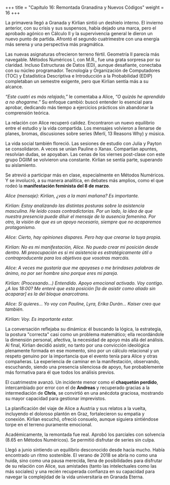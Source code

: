 +++
title = "Capítulo 16: Remontada Granadina y Nuevos Códigos" 
weight = 16
+++

La primavera llegó a Granada y Kirlian sintió un deshielo interno. El invierno anterior, con su crisis y sus suspensos, había dejado una marca, pero el aprobado agónico en Cálculo II y la supervivencia general le dieron un nuevo punto de partida. Afrontó el segundo cuatrimestre con una energía más serena y una perspectiva más pragmática.

Las nuevas asignaturas ofrecieron terreno fértil. Geometría II parecía más navegable. Métodos Numéricos I, con M.R., fue una grata sorpresa por su claridad. Incluso Estructuras de Datos (ED), aunque desafiante, conectaba con su núcleo programador. Tecnología y Organización de Computadores (TOC) y Estadística Descriptiva e Introducción a la Probabilidad (EDIP) completaban un semestre exigente, pero que Kirlian sentía más a su alcance.

*“Este cuatri es más relajado,”* le comentaba a Alice, *“O quizás he aprendido a no ahogarme.”* Su enfoque cambió: buscó entender lo esencial para aprobar, dedicando más tiempo a ejercicios prácticos sin abandonar la comprensión teórica.

La relación con Alice recuperó calidez. Encontraron un nuevo equilibrio entre el estudio y la vida compartida. Los mensajes volvieron a llenarse de planes, bromas, discusiones sobre series (Merlí, 13 Reasons Why) y música.

La vida social también floreció. Las sesiones de estudio con Julia y Payton se consolidaron. A veces se unían Pauline o Xanax. Compartían apuntes, resolvían dudas, se apoyaban. Las cenas de los viernes post-clase con este grupo DGIIM se volvieron una constante. Kirlian se sentía parte, superando su aislamiento.

Se atrevió a participar más en clase, especialmente en Métodos Numéricos. Y se involucró, a su manera analítica, en debates más amplios, como el que rodeó la **manifestación feminista del 8 de marzo**.

*Alice (mensaje): Kirlian, ¿vas a la mani mañana? Es importante.*

*Kirlian: Estoy analizando las distintas posturas sobre la asistencia masculina. He leído cosas contradictorias. Por un lado, la idea de que nuestra presencia puede diluir el mensaje de la ausencia femenina. Por otro, la visión de que es un apoyo necesario, siempre que no acaparemos protagonismo.*

*Alice: Cierto, hay opiniones dispares. Pero hay que crearse la tuya propia.*

*Kirlian: No es *mi* manifestación, Alice. No puedo crear mi posición desde dentro. Mi preocupación es si mi asistencia es estratégicamente útil o contraproducente para los objetivos que *vosotras* marcáis.*

*Alice: A veces me gustaría que me apoyases o me brindases palabras de ánimo, no por ser hombre sino porque eres mi pareja.*

*Kirlian: (Procesando...) Entendido. Apoyo emocional activado. Voy contigo. ¿A las 18:00? Me enteré que esta posición [la de asistir como aliado sin acaparar] es la del bloque anarcotrans.*

*Alice: Si quieres... Yo voy con Pauline, Lyra, Erika Durán... Kaiser creo que también.*

*Kirlian: Voy. Es importante estar.*

La conversación reflejaba su dinámica: él buscando la lógica, la estrategia, la postura "correcta" casi como un problema matemático; ella recordándole la dimensión personal, afectiva, la necesidad de apoyo más allá del análisis. Al final, Kirlian decidió asistir, no tanto por una convicción ideológica plenamente formada en ese momento, sino por un cálculo relacional y un respeto genuino por la importancia que el evento tenía para Alice y otras compañeras. La experiencia de caminar en la manifestación, observando, escuchando, siendo una presencia silenciosa de apoyo, fue probablemente más formativa para él que todos los análisis previos.

El cuatrimestre avanzó. Un incidente menor como el **chaquetón perdido**, intercambiado por error con el de **Andreas** y recuperado gracias a la intermediación de **Chris**, se convirtió en una anécdota graciosa, mostrando su mayor capacidad para gestionar imprevistos.

La planificación del viaje de Alice a Austria y sus relatos a la vuelta, incluyendo el doloroso plantón en Graz, fortalecieron su empatía y conexión. Kirlian escuchó, ofreció consuelo, aunque siguiera sintiéndose torpe en el terreno puramente emocional.

Académicamente, la remontada fue real. Aprobó los parciales con solvencia (8.65 en Métodos Numéricos). Se permitió disfrutar de series sin culpa.

Llegó a junio sintiendo un equilibrio desconocido desde hacía mucho. Había encontrado un ritmo sostenible. El verano de 2018 se abría no como una huida, sino como una pausa merecida, llena de posibilidades para disfrutar de su relación con Alice, sus amistades (tanto las intelectuales como las más sociales) y una recién recuperada confianza en su capacidad para navegar la complejidad de la vida universitaria en Granada Eterna.